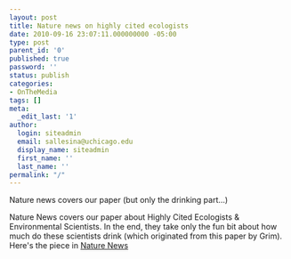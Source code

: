 ```yaml
---
layout: post
title: Nature news on highly cited ecologists
date: 2010-09-16 23:07:11.000000000 -05:00
type: post
parent_id: '0'
published: true
password: ''
status: publish
categories:
- OnTheMedia
tags: []
meta:
  _edit_last: '1'
author:
  login: siteadmin
  email: sallesina@uchicago.edu
  display_name: siteadmin
  first_name: ''
  last_name: ''
permalink: "/"
---
```

Nature news covers our paper (but only the drinking part...)

Nature News covers our paper about Highly Cited Ecologists & Environmental Scientists. In the end, they take only the fun bit about how much do these scientists drink (which originated from this paper by Grim). Here's the piece in [Nature News](http://blogs.nature.com/news/thegreatbeyond/2010/09/make_mine_a_double.html)

